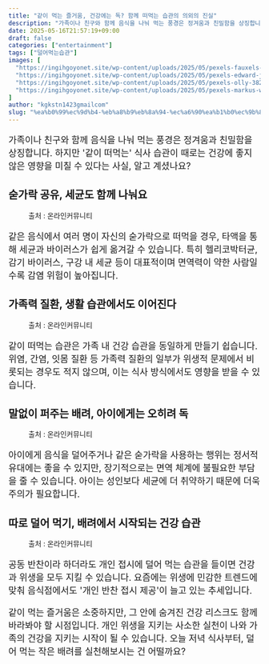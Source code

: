 ```yaml
---
title: "같이 먹는 즐거움, 건강에는 독? 함께 떠먹는 습관의 의외의 진실"
description: "가족이나 친구와 함께 음식을 나눠 먹는 풍경은 정겨움과 친밀함을 상징합니다. 하지만 '같이 떠먹는' 식사 습관이 때로는 건강에 좋지 않은 영향을 미칠 수 있다는 사실, 알고 계셨나요?"
date: 2025-05-16T21:57:19+09:00
draft: false
categories: ["entertainment"]
tags: ["덜어먹는습관"]
images: [
  "https://ingihgoyonet.site/wp-content/uploads/2025/05/pexels-fauxels-3184177-1024x683.jpg"
  "https://ingihgoyonet.site/wp-content/uploads/2025/05/pexels-edward-jenner-4031634-1024x683.jpg"
  "https://ingihgoyonet.site/wp-content/uploads/2025/05/pexels-olly-3820131-1-1024x828.jpg"
  "https://ingihgoyonet.site/wp-content/uploads/2025/05/pexels-markus-winkler-1430818-2888679-683x1024.jpg"
]
author: "kgkstn1423gmailcom"
slug: "%ea%b0%99%ec%9d%b4-%eb%a8%b9%eb%8a%94-%ec%a6%90%ea%b1%b0%ec%9b%80-%ea%b1%b4%ea%b0%95%ec%97%90%eb%8a%94-%eb%8f%85-%ed%95%a8%ea%bb%98-%eb%96%a0%eb%a8%b9%eb%8a%94-%ec%8a%b5%ea%b4%80%ec%9d%98-%ec%9d%98"
---
```


<p style="font-size:18px">가족이나 친구와 함께 음식을 나눠 먹는 풍경은 정겨움과 친밀함을 상징합니다. 하지만 '같이 떠먹는' 식사 습관이 때로는 건강에 좋지 않은 영향을 미칠 수 있다는 사실, 알고 계셨나요?</p> <h2 >숟가락 공유, 세균도 함께 나눠요</h2> <figure ><img src="https://ingihgoyonet.site/wp-content/uploads/2025/05/pexels-fauxels-3184177-1024x683.jpg" alt="" style="aspect-ratio:16/9;object-fit:cover"/><figcaption >출처 : 온라인커뮤니티</figcaption></figure> <p style="font-size:18px">같은 음식에서 여러 명이 자신의 숟가락으로 떠먹을 경우, 타액을 통해 세균과 바이러스가 쉽게 옮겨갈 수 있습니다. 특히 헬리코박터균, 감기 바이러스, 구강 내 세균 등이 대표적이며 면역력이 약한 사람일수록 감염 위험이 높아집니다.</p> <h2 >가족력 질환, 생활 습관에서도 이어진다</h2> <figure ><img src="https://ingihgoyonet.site/wp-content/uploads/2025/05/pexels-edward-jenner-4031634-1024x683.jpg" alt="" style="aspect-ratio:16/9;object-fit:cover"/><figcaption >출처 : 온라인커뮤니티</figcaption></figure> <p style="font-size:18px">같이 떠먹는 습관은 가족 내 건강 습관을 동일하게 만들기 쉽습니다. 위염, 간염, 잇몸 질환 등 가족력 질환의 일부가 위생적 문제에서 비롯되는 경우도 적지 않으며, 이는 식사 방식에서도 영향을 받을 수 있습니다.</p> <h2 >말없이 퍼주는 배려, 아이에게는 오히려 독</h2> <figure ><img src="https://ingihgoyonet.site/wp-content/uploads/2025/05/pexels-olly-3820131-1-1024x828.jpg" alt="" style="aspect-ratio:16/9;object-fit:cover"/><figcaption >출처 : 온라인커뮤니티</figcaption></figure> <p style="font-size:18px">아이에게 음식을 덜어주거나 같은 숟가락을 사용하는 행위는 정서적 유대에는 좋을 수 있지만, 장기적으로는 면역 체계에 불필요한 부담을 줄 수 있습니다. 아이는 성인보다 세균에 더 취약하기 때문에 더욱 주의가 필요합니다.</p> <h2 >따로 덜어 먹기, 배려에서 시작되는 건강 습관</h2> <figure ><img src="https://ingihgoyonet.site/wp-content/uploads/2025/05/pexels-markus-winkler-1430818-2888679-683x1024.jpg" alt="" style="aspect-ratio:16/9;object-fit:cover"/><figcaption >출처 : 온라인커뮤니티</figcaption></figure> <p style="font-size:18px">공동 반찬이라 하더라도 개인 접시에 덜어 먹는 습관을 들이면 건강과 위생을 모두 지킬 수 있습니다. 요즘에는 위생에 민감한 트렌드에 맞춰 음식점에서도 '개인 반찬 접시 제공'이 늘고 있는 추세입니다.</p> <p style="font-size:18px">같이 먹는 즐거움은 소중하지만, 그 안에 숨겨진 건강 리스크도 함께 바라봐야 할 시점입니다. 개인 위생을 지키는 사소한 실천이 나와 가족의 건강을 지키는 시작이 될 수 있습니다. 오늘 저녁 식사부터, 덜어 먹는 작은 배려를 실천해보시는 건 어떨까요?</p>